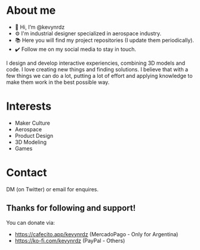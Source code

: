 # About me
- 👋 Hi, I’m @kevynrdz
- ⚙️ I'm industrial designer specialized in aerospace industry.
- 📚 Here you will find my project repositories (I update them periodically).
- ✔️ Follow me on my social media to stay in touch.

I design and develop interactive experiencies, combining 3D models and code. I love creating new things and finding solutions. I believe that with a few things we can do a lot, putting a lot of effort and applying knowledge to make them work in the best possible way.

# Interests
- Maker Culture
- Aerospace
- Product Design
- 3D Modeling
- Games

# Contact
DM (on Twitter) or email for enquires.

## Thanks for following and support!
You can donate via: 
- https://cafecito.app/kevynrdz (MercadoPago - Only for Argentina)
- https://ko-fi.com/kevynrdz (PayPal - Others)
